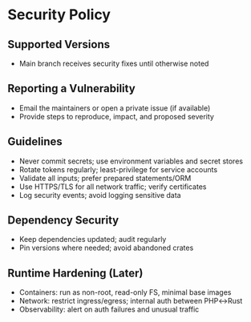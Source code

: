 # Security Policy

## Supported Versions
- Main branch receives security fixes until otherwise noted

## Reporting a Vulnerability
- Email the maintainers or open a private issue (if available)
- Provide steps to reproduce, impact, and proposed severity

## Guidelines
- Never commit secrets; use environment variables and secret stores
- Rotate tokens regularly; least-privilege for service accounts
- Validate all inputs; prefer prepared statements/ORM
- Use HTTPS/TLS for all network traffic; verify certificates
- Log security events; avoid logging sensitive data

## Dependency Security
- Keep dependencies updated; audit regularly
- Pin versions where needed; avoid abandoned crates

## Runtime Hardening (Later)
- Containers: run as non-root, read-only FS, minimal base images
- Network: restrict ingress/egress; internal auth between PHP↔Rust
- Observability: alert on auth failures and unusual traffic

